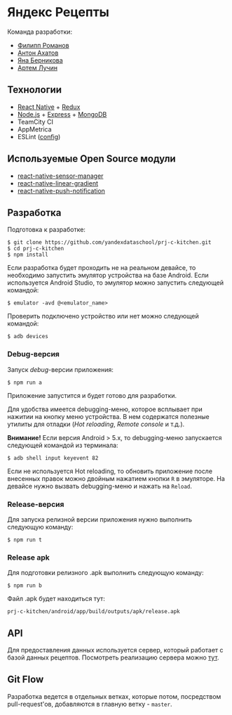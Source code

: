 # Яндекс Рецепты

Команда разработки:

- [Филипп Романов](https://github.com/fletcherist)
- [Антон Ахатов](https://github.com/gcor)
- [Яна Берникова](https://github.com/Solechko)
- [Артем Лучин](https://github.com/artemluchin)

## Технологии

- [React Native](https://facebook.github.io/react-native/) + [Redux](https://github.com/reactjs/redux)
- [Node.js](https://nodejs.org/en/) + [Express](http://expressjs.com/) + [MongoDB](https://www.mongodb.com/)
- TeamCity CI
- AppMetrica
- ESLint ([config](https://github.com/yandexdataschool/prj-c-kitchen/blob/master/.eslintrc))

## Используемые Open Source модули

- [react-native-sensor-manager](https://github.com/kprimice/react-native-sensor-manager)
- [react-native-linear-gradient](https://github.com/react-native-community/react-native-linear-gradient)
- [react-native-push-notification](https://github.com/zo0r/react-native-push-notification)

## Разработка

Подготовка к разработке:

```
$ git clone https://github.com/yandexdataschool/prj-c-kitchen.git
$ cd prj-c-kitchen
$ npm install
```

Если разработка будет проходить не на реальном девайсе, то необходимо запустить эмулятор устройства на базе Android. Если используется Android Studio, то эмулятор можно запустить следующей командой:

```
$ emulator -avd @<emulator_name>
```

Проверить подключено устройство или нет можно следующей командой:
```
$ adb devices
```

### Debug-версия
Запуск _debug_-версии приложения:

```
$ npm run a
```
Приложение запустится и будет готово для разработки.

Для удобства имеется debugging-меню, которое всплывает при нажитии на кнопку меню устройства. В нем содержатся полезные утилиты для отладки (_Hot reloading_, _Remote console_ и т.д.).

__Внимание!__ Если версия Android > 5.x, то debugging-меню запускается следующей командой из терминала:
```
$ adb shell input keyevent 82
```

Если не используется Hot reloading, то обновить приложение после внесенных правок можно двойным нажатием кнопки `R` в эмуляторе. На девайсе нужно вызвать debugging-меню и нажать на `Reload`.

### Release-версия

Для запуска релизной версии приложения нужно выполнить следующую команду:

```
$ npm run t
```

### Release apk

Для подготовки релизного .apk выполнить следующую команду:

```
$ npm run b
```

Файл .apk будет находиться тут:

`prj-c-kitchen/android/app/build/outputs/apk/release.apk`

## API

Для предоставления данных используется сервер, который работает с базой данных рецептов. Посмотреть реализацию сервера можно [тут](https://github.com/yandexdataschool/prj-c-kitchen-backend).

## Git Flow

Разработка ведется в отдельных ветках, которые потом, посредством pull-request'ов, добавляются в главную ветку - `master`.
